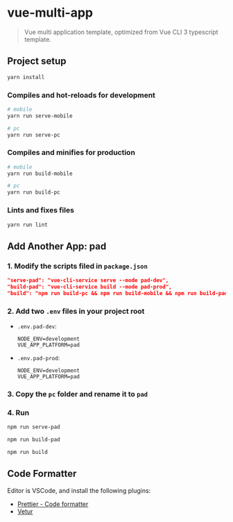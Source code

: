 # vue-multi-app

> Vue multi application template, optimized from Vue CLI 3 typescript template.

## Project setup

```bash
yarn install
```

### Compiles and hot-reloads for development

```bash
# mobile
yarn run serve-mobile

# pc
yarn run serve-pc
```

### Compiles and minifies for production

```bash
# mobile
yarn run build-mobile

# pc
yarn run build-pc
```

### Lints and fixes files

```bash
yarn run lint
```

## Add Another App: pad

### 1. Modify the scripts filed in `package.json`

```json
"serve-pad": "vue-cli-service serve --mode pad-dev",
"build-pad": "vue-cli-service build --mode pad-prod",
"build": "npm run build-pc && npm run build-mobile && npm run build-pad"
```

### 2. Add two `.env` files in your project root

- `.env.pad-dev`:

  ```plain
  NODE_ENV=development
  VUE_APP_PLATFORM=pad
  ```

- `.env.pad-prod`:

  ```plain
  NODE_ENV=development
  VUE_APP_PLATFORM=pad
  ```

### 3. Copy the `pc` folder and rename it to `pad`

### 4. Run

```bash
npm run serve-pad

npm run build-pad

npm run build
```

## Code Formatter

Editor is VSCode, and install the following plugins:

- [Prettier - Code formatter](https://marketplace.visualstudio.com/items?itemName=esbenp.prettier-vscode)
- [Vetur](https://marketplace.visualstudio.com/items?itemName=octref.vetur)
